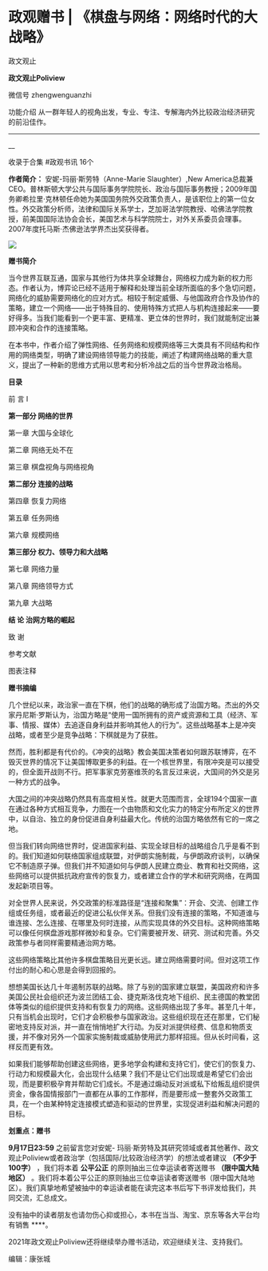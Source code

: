 

#  政观赠书 | 《棋盘与网络：网络时代的大战略》

政文观止  

**政文观止Poliview** 

微信号 zhengwenguanzhi

功能介绍 从一群年轻人的视角出发，专业、专注、专解海内外比较政治经济研究的前沿佳作。

____

__

收录于合集 #政观书讯 16个

**作者简介：** 安妮-玛丽·斯劳特（Anne-Marie Slaughter）,New
America总裁兼CEO。普林斯顿大学公共与国际事务学院院长、政治与国际事务教授；2009年国务卿希拉里·克林顿任命她为美国国务院外交政策负责人，是该职位上的第一位女性。外交政策分析师，法律和国际关系学士，芝加哥法学院教授、哈佛法学院教授，前美国国际法协会会长，美国艺术与科学院院士，对外关系委员会理事。2007年度托马斯·杰佛逊法学界杰出奖获得者。

![](images/64/2.jpeg)

  

  

 **赠书简介**

当今世界互联互通，国家与其他行为体共享全球舞台，网络权力成为新的权力形态。作者认为，博弈论已经不适用于解释和处理当前全球所面临的多个急切问题，网络化的威胁需要网络化的应对方式。相较于制定威慑、与他国政府合作及协作的策略，建立一个网络——出于特殊目的、使用特殊方式把人与机构连接起来——要好得多。当我们能看到一个更丰富、更精准、更立体的世界时，我们就能制定出兼顾冲突和合作的连接策略。

  

在本书中，作者介绍了弹性网络、任务网络和规模网络等三大类具有不同结构和作用的网络类型，明确了建设网络领导能力的技能，阐述了构建网络战略的重大意义，提出了一种新的思维方式用以思考和分析冷战之后的当今世界政治格局。

 **目录**

前 言 I

  

 **第一部分 网络的世界**

  

第一章 大国与全球化

  

第二章 网络无处不在

  

第三章 棋盘视角与网络视角

  

 **第二部分 连接的战略**

  

第四章 恢复力网络

  

第五章 任务网络

  

第六章 规模网络

  

 **第三部分 权力、领导力和大战略**

  

第七章 网络力量

  

第八章 网络领导方式

  

第九章 大战略

  

 **结 论 治网方略的崛起**

  

致 谢

  

参考文献

  

图表注释

 **赠书摘编**

几个世纪以来，政治家一直在下棋，他们的战略的确形成了治国方略。杰出的外交家丹尼斯·罗斯认为，治国方略是“使用一国所拥有的资产或资源和工具（经济、军事、情报、媒体）去追逐自身利益并影响其他人的行为”。这些战略基本上是冲突战略，或者至少是竞争战略：下棋就是为了获胜。

  

然而，胜利都是有代价的。《冲突的战略》教会美国决策者如何跟苏联博弈，在不毁灭世界的情况下让美国博取更多的利益。在一个核世界里，有限冲突是可以接受的，但全面开战则不行。把军事家克劳塞维茨的名言反过来说，大国间的外交是另一种方式的战争。

  

大国之间的冲突战略仍然具有高度相关性。就更大范围而言，全球194个国家一直在通过各种方式相互竞争，力图在一个由物质和文化实力的特定分布所定义的世界中，以自治、独立的身份促进自身利益最大化。传统的治国方略依然有它的一席之地。

  

但当我们转向网络世界时，促进国家利益、实现全球目标的战略组合几乎是看不到的。我们知道如何联络国家组成联盟，对伊朗实施制裁，与伊朗政府谈判，以确保它不制造原子弹。但我们并不知道如何与伊朗人民建立商业、教育和社交网络，这些网络可以提供抵抗政府宣传的恢复力，或者建立合作的学术和研究网络，在两国发起新项目等。

  

对全世界人民来说，外交政策的标准路径是“连接和聚集”：开会、交流、创建工作组或任务组，或者最近的促进公私伙伴关系。但我们没有连接的策略，不知道谁与谁连接、怎么连接、在哪里及何时连接，从而实现具体的外交目标。这种网络策略可以像任何棋盘游戏那样微妙和复杂。它们需要被开发、研究、测试和完善。外交政策参与者同样需要精通治网方略。

  

这些网络策略比其他许多棋盘策略目光更长远。建立网络需要时间。但对这项工作付出的耐心和心思是会得到回报的。

  

想想美国长达几十年遏制苏联的战略。除了与别的国家建立联盟，美国政府和许多美国公民社会组织还为波兰团结工会、捷克斯洛伐克地下组织、民主德国的教堂团体等类似的组织提供支持和有恢复力的网络。这些网络出现了多年。甚至几十年，只有当机会出现时，它们才会积极参与国家政治。这些组织现在还在那里，它们秘密地支持反对派，并一直在悄悄地扩大行动。为反对派提供经费、信息和物质支援，并不像对另外一个国家实施制裁或威胁使用武力那样招摇。但从长时间看，这样反而更有效。

  

如果我们能够帮助创建这些网络，更多地学会构建和支持它们，使它们的恢复力、行动力和规模最大化，会出现什么结果？我们不是让它们出现或是希望它们会出现，而是要积极孕育并帮助它们成长。不是通过煽动反对派或私下给叛乱组织提供资金，像各国情报部门一直都在从事的工作那样，而是要形成一整套外交政策工具，在一个由某种特定连接模式塑造和驱动的世界里，实现促进利益和解决问题的目标。

  

 **划重点：赠书**

 **9月17日23:59** 之前留言您对安妮-
玛丽·斯劳特及其研究领域或者其他著作、政文观止Poliview或者政治学（包括国际/比较政治经济学）的想法或者建议 **（不少于100字）** ，我们将本着
**公平公正** 的原则抽出三位幸运读者寄送赠书 **（限中国大陆地区）**
。我们将本着公平公正的原则抽出三位幸运读者寄送赠书（限中国大陆地区）。我们真挚地希望被抽中的幸运读者能在读完这本书后写下书评发给我们，共同交流，汇总成文。

  

没有抽中的读者朋友也请勿伤心抑或担心，本书在当当、淘宝、京东等各大平台均有销售 ****。  

  

2021年政文观止Poliview还将继续举办赠书活动，欢迎继续关注、支持我们。  

编辑：康张城  

